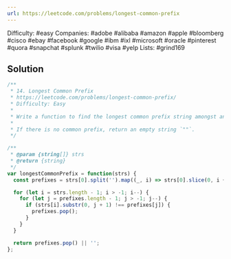 ```yaml
---
url: https://leetcode.com/problems/longest-common-prefix
---
```


Difficulty: #easy
Companies: #adobe #alibaba #amazon #apple #bloomberg #cisco #ebay #facebook #google #ibm #ixl #microsoft #oracle #pinterest #quora #snapchat #splunk #twilio #visa #yelp
Lists: #grind169

## Solution

```javascript
/**
 * 14. Longest Common Prefix
 * https://leetcode.com/problems/longest-common-prefix/
 * Difficulty: Easy
 *
 * Write a function to find the longest common prefix string amongst an array of strings.
 *
 * If there is no common prefix, return an empty string `""`.
 */

/**
 * @param {string[]} strs
 * @return {string}
 */
var longestCommonPrefix = function(strs) {
  const prefixes = strs[0].split('').map((_, i) => strs[0].slice(0, i + 1));

  for (let i = strs.length - 1; i > -1; i--) {
    for (let j = prefixes.length - 1; j > -1; j--) {
      if (strs[i].substr(0, j + 1) !== prefixes[j]) {
        prefixes.pop();
      }
    }
  }

  return prefixes.pop() || '';
};

```
